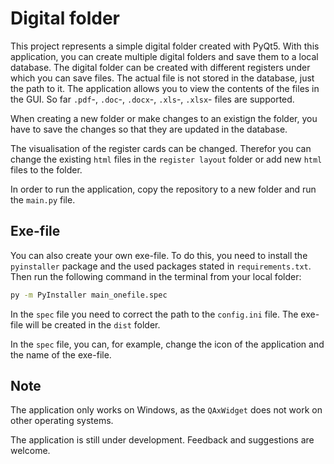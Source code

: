 # Digital folder
This project represents a simple digital folder created with PyQt5. With this application, you can create multiple digital folders and save them to a local database. 
The digital folder can be created with different registers under which you can save files. The actual file is not stored in the database, just the path to it. The application allows you to view the contents of the files in the GUI. So far `.pdf`-, `.doc`-, `.docx`-, `.xls`-, `.xlsx`- files are supported.

When creating a new folder or make changes to an existign the folder, you have to save the changes so that they are updated in the database.

The visualisation of the register cards can be changed. Therefor you can change the existing `html` files in the `register layout` folder or add new `html` files to the folder.

In order to run the application, copy the repository to a new folder and run the `main.py` file.

## Exe-file
You can also create your own exe-file. To do this, you need to install the `pyinstaller` package and the used packages stated in `requirements.txt`. Then run the following command in the terminal from your local folder:
```bash 
py -m PyInstaller main_onefile.spec
```

In the `spec` file you need to correct the path to the `config.ini` file.
The exe-file will be created in the `dist` folder.

In the `spec` file, you can, for example, change the icon of the application and the name of the exe-file.

## Note
The application only works on Windows, as the `QAxWidget` does not work on other operating systems. 

The application is still under development. Feedback and suggestions are welcome.
